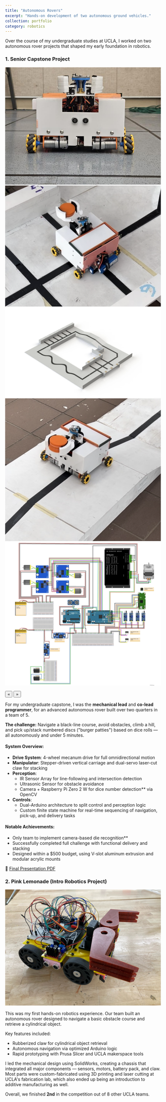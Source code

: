 ```yaml
---
title: "Autonomous Rovers"
excerpt: "Hands-on development of two autonomous ground vehicles."
collection: portfolio
category: robotics
---
```


Over the course of my undergraduate studies at UCLA, I worked on two autonomous rover projects that shaped my early
foundation in robotics. 

### 1. Senior Capstone Project
<div class="glider-contain">
  <div class="glider">
    <img src="/images/rover2.jpg" alt="Rover 2" class="content-image" />
    <img src="/images/rovercap.png" alt="Rover wiring" class="content-image" />
    <img src="/images/rover2course.png" alt="Rover 2 course" class="content-image" />
    <img src="/images/rovercap3.png" alt="Rover wiring" class="content-image" />
    <img src="/images/wiring.png" alt="Rover wiring" class="content-image" />
  </div>

  <button aria-label="Previous" class="glider-prev">«</button>
  <button aria-label="Next" class="glider-next">»</button>
  <div role="tablist" class="dots"></div>
</div>

For my undergraduate capstone, I was the **mechanical lead** and **co-lead programmer**, 
for an advanced autonomous rover built over two quarters in a team of 5.  

**The challenge:** Navigate a black-line course, avoid obstacles, climb a hill, and pick up/stack numbered discs ("burger patties") based on dice rolls — all autonomously and under 5 minutes.

#### System Overview:
- **Drive System**: 4-wheel mecanum drive for full omnidirectional motion
- **Manipulator**: Stepper-driven vertical carriage and dual-servo laser-cut claw for stacking
- **Perception**:
  - IR Sensor Array for line-following and intersection detection
  - Ultrasonic Sensor for obstacle avoidance
  - Camera + Raspberry Pi Zero 2 W for dice number detection** via OpenCV
- **Controls**:
  - Dual-Arduino architecture to split control and perception logic
  - Custom finite state machine for real-time sequencing of navigation, pick-up, and delivery tasks

#### Notable Achievements:
- Only team to implement camera-based die recognition**
- Successfully completed full challenge with functional delivery and stacking
- Designed within a $500 budget, using V-slot aluminum extrusion and modular acrylic mounts

📄 [Final Presentation PDF](/files/MAE%20162E%20FINAL%20PRESENTATION.pdf)

### 2. Pink Lemonade (Intro Robotics Project)

<img src="/images/auto1.jpg" alt="Pink Lemonade Rover" class="content-img" />

This was my first hands-on robotics experience. Our team built an autonomous rover designed to navigate a basic obstacle
course and retrieve a cylindrical object.

Key features included:
- Rubberized claw for cylindrical object retrieval
- Autonomous navigation via optimized Arduino logic
- Rapid prototyping with Prusa Slicer and UCLA makerspace tools

I led the mechanical design using SolidWorks, creating a chassis that integrated all major components — sensors, motors,
battery pack, and claw. Most parts were custom-fabricated using 3D printing and laser cutting at UCLA's fabrication lab, which also ended up being an introduction to additive manufacturing as well.

Overall, we finished **2nd** in the competition out of 8 other UCLA teams.




<script>
  window.addEventListener('load', function(){
    new Glider(document.querySelector('.glider'), {
      slidesToShow: 1,
      dots: '.dots',
      draggable: true,
      arrows: {
        prev: '.glider-prev',
        next: '.glider-next'
      }
    });
  });
</script>
